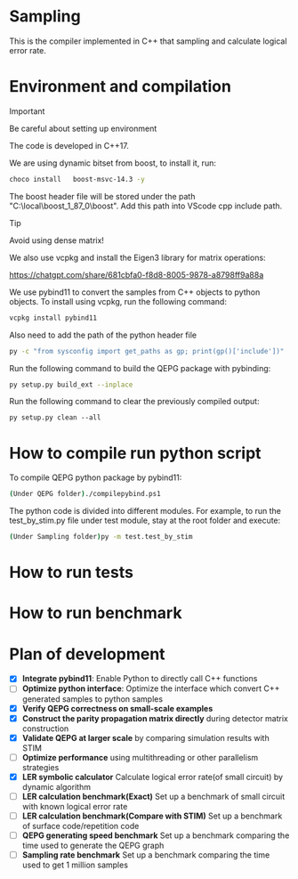# Sampling
This is the compiler implemented in C++ that sampling and calculate logical error rate. 



# Environment and compilation


> [!IMPORTANT]
> Be careful about setting up environment

The code is developed in C++17. 


We are using dynamic bitset from boost, to install it, run:

```bash
choco install   boost-msvc-14.3 -y
```

The boost header file will be stored under the path "C:\local\boost_1_87_0\boost". Add this path into VScode cpp include path. 



> [!TIP]
> Avoid using dense matrix!


We also use vcpkg and install the Eigen3 library for matrix operations:


https://chatgpt.com/share/681cbfa0-f8d8-8005-9878-a8798ff9a88a



We use pybind11 to convert the samples from C++ objects to python objects. To install using vcpkg, run the following command:

```bash
vcpkg install pybind11
```

Also need to add the path of the python header file

```bash
py -c "from sysconfig import get_paths as gp; print(gp()['include'])"
```

Run the following command to build the QEPG package with pybinding:

```bash
py setup.py build_ext --inplace
```

Run the following command to clear the previously compiled output:

```bind
py setup.py clean --all    
```


# How to compile run python script


To compile QEPG python package by pybind11:

```bash
(Under QEPG folder)./compilepybind.ps1
```

The python code is divided into different modules. For example, to run the test_by_stim.py file under test module, stay at the root folder and execute:

```bash
(Under Sampling folder)py -m test.test_by_stim   
```

# How to run tests


# How to run benchmark




# Plan of development


- [X] **Integrate pybind11**: Enable Python to directly call C++ functions  
- [ ] **Optimize python interface**: Optimize the interface which convert C++ generated samples to python samples
- [X] **Verify QEPG correctness on small-scale examples**  
- [X] **Construct the parity propagation matrix directly** during detector matrix construction  
- [X] **Validate QEPG at larger scale** by comparing simulation results with STIM  
- [ ] **Optimize performance** using multithreading or other parallelism strategies  
- [X] **LER symbolic calculator** Calculate logical error rate(of small circuit) by dynamic algorithm
- [ ] **LER calculation benchmark(Exact)** Set up a benchmark of small circuit with known logical error rate
- [ ] **LER calculation benchmark(Compare with STIM)** Set up a benchmark of surface code/repetition code
- [ ] **QEPG generating speed benchmark** Set up a benchmark comparing the time used to generate the QEPG graph
- [ ] **Sampling rate benchmark** Set up a benchmark comparing the time used to get 1 million samples

